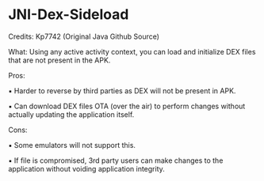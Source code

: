 # JNI-Dex-Sideload
Credits: Kp7742 (Original Java Github Source)

What: Using any active activity context, you can load and initialize DEX files that are not present in the APK. 

Pros:

▪︎ Harder to reverse by third parties as DEX will not be present in APK.

▪︎ Can download DEX files OTA (over the air) to perform changes without actually updating the application itself.

Cons:

▪︎ Some emulators will not support this.

▪︎ If file is compromised, 3rd party users can make changes to the application without voiding application integrity. 
